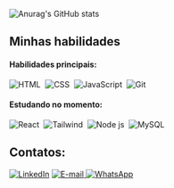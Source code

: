 ![Anurag's GitHub stats](https://github-readme-stats.vercel.app/api?username=anuraghazra&show_icons=true&theme=tokyonight)

## Minhas habilidades

#### Habilidades principais:

![HTML](https://img.shields.io/badge/HTML5-E34F26?style=for-the-badge&logo=html5&logoColor=white)&nbsp;
![CSS](https://img.shields.io/badge/CSS3-1572B6?style=for-the-badge&logo=css3&logoColor=white)&nbsp;
![JavaScript](https://img.shields.io/badge/JavaScript-F7DF1E?style=for-the-badge&logo=javascript&logoColor=black)&nbsp;
![Git](https://img.shields.io/badge/GIT-E44C30?style=for-the-badge&logo=git&logoColor=white)&nbsp;

#### Estudando no momento:

![React](https://img.shields.io/badge/React-20232A?style=for-the-badge&logo=react&logoColor=61DAFB)&nbsp;
![Tailwind](https://img.shields.io/badge/Tailwind_CSS-38B2AC?style=for-the-badge&logo=tailwind-css&logoColor=white)&nbsp;
![Node js](https://img.shields.io/badge/Node%20js-339933?style=for-the-badge&logo=nodedotjs&logoColor=white)&nbsp;
![MySQL](https://img.shields.io/badge/MySQL-005C84?style=for-the-badge&logo=mysql&logoColor=white)&nbsp;

## Contatos:

<div>
        <a href="https://www.linkedin.com/in/bruno-santana-artismo-b90773293/" target="_blank"> <img
                    src="https://img.shields.io/badge/-LinkedIn-%230077B5?style=for-the-badge&logo=linkedin&logoColor=white"
                    alt="LinkedIn"></a>
            <a href="mailto:brunosantanaartismo555@gmail.com" target="_blank">
                <img src="https://img.shields.io/badge/-Gmail-%23333?style=for-the-badge&logo=gmail&logoColor=white"
                    alt="E-mail">
            </a>
            <a href="https://wa.me/5547992260695" target="_blank">
                <img src="https://img.shields.io/badge/-WhatsApp-25D366?style=for-the-badge&logo=whatsapp&logoColor=white"
                    alt="WhatsApp">
            </a>
    </div>
